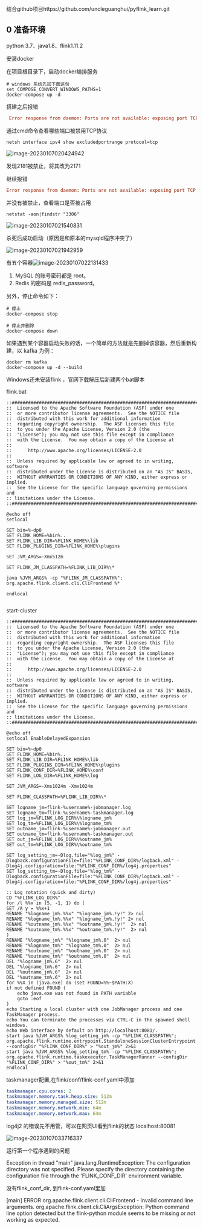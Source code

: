 结合github项目https://github.com/uncleguanghui/pyflink_learn.git

## 0 准备环境

python 3.7、java1.8、flink1.11.2

安装docker

在项目根目录下，启动docker编排服务

```shell
# windows 系统先加下面这句
set COMPOSE_CONVERT_WINDOWS_PATHS=1
docker-compose up -d
```

搭建之后报错

```ini
 Error response from daemon: Ports are not available: exposing port TCP 0.0.0.0:2181 -> 0.0.0.0:0: listen tcp 0.0.0.0:2181: bind: An attempt was made to access a socket in a way forbidden by its access permissions.
```

通过cmd命令查看哪些端口被禁用TCP协议

```shell
netsh interface ipv4 show excludedportrange protocol=tcp
```

![image-20230107020424942](img/image-20230107020424942.png)

发现2181被禁止，将其改为2171

继续报错

```ini
Error response from daemon: Ports are not available: exposing port TCP 0.0.0.0:3306 -> 0.0.0.0:0: listen tcp 0.0.0.0:3306: bind: Only one usage of each socket address (protocol/network address/port) is normally permitted.

```

并没有被禁止，查看端口是否被占用

```shell
netstat -aon|findstr "3306"
```

![image-20230107021540831](img/image-20230107021540831.png)

杀死后成功启动（原因是和原本的mysqld程序冲突了）

![image-20230107021942959](img/image-20230107021942959.png)

有五个容器![image-20230107022131433](img/image-20230107022131433.png)

1. MySQL 的账号密码都是 root。
2. Redis 的密码是 redis_password。

另外，停止命令如下：

```shell
# 停止
docker-compose stop

# 停止并删除
docker-compose down
```

如果遇到某个容器启动失败的话，一个简单的方法就是先删掉该容器，然后重新构建，以 kafka 为例：

```shell
docker rm kafka
docker-compose up -d --build
```

Windows还未安装flink ，官网下载解压后新建两个bat脚本

flink.bat

```shell
::###############################################################################
::  Licensed to the Apache Software Foundation (ASF) under one
::  or more contributor license agreements.  See the NOTICE file
::  distributed with this work for additional information
::  regarding copyright ownership.  The ASF licenses this file
::  to you under the Apache License, Version 2.0 (the
::  "License"); you may not use this file except in compliance
::  with the License.  You may obtain a copy of the License at
::
::      http://www.apache.org/licenses/LICENSE-2.0
::
::  Unless required by applicable law or agreed to in writing, software
::  distributed under the License is distributed on an "AS IS" BASIS,
::  WITHOUT WARRANTIES OR CONDITIONS OF ANY KIND, either express or implied.
::  See the License for the specific language governing permissions and
:: limitations under the License.
::###############################################################################
 
@echo off
setlocal
 
SET bin=%~dp0
SET FLINK_HOME=%bin%..
SET FLINK_LIB_DIR=%FLINK_HOME%\lib
SET FLINK_PLUGINS_DIR=%FLINK_HOME%\plugins
 
SET JVM_ARGS=-Xmx512m
 
SET FLINK_JM_CLASSPATH=%FLINK_LIB_DIR%\*
 
java %JVM_ARGS% -cp "%FLINK_JM_CLASSPATH%"; org.apache.flink.client.cli.CliFrontend %*
 
endlocal
 
```

start-cluster

```shell
::###############################################################################
::  Licensed to the Apache Software Foundation (ASF) under one
::  or more contributor license agreements.  See the NOTICE file
::  distributed with this work for additional information
::  regarding copyright ownership.  The ASF licenses this file
::  to you under the Apache License, Version 2.0 (the
::  "License"); you may not use this file except in compliance
::  with the License.  You may obtain a copy of the License at
::
::      http://www.apache.org/licenses/LICENSE-2.0
::
::  Unless required by applicable law or agreed to in writing, software
::  distributed under the License is distributed on an "AS IS" BASIS,
::  WITHOUT WARRANTIES OR CONDITIONS OF ANY KIND, either express or implied.
::  See the License for the specific language governing permissions and
:: limitations under the License.
::###############################################################################
 
@echo off
setlocal EnableDelayedExpansion
 
SET bin=%~dp0
SET FLINK_HOME=%bin%..
SET FLINK_LIB_DIR=%FLINK_HOME%\lib
SET FLINK_PLUGINS_DIR=%FLINK_HOME%\plugins
SET FLINK_CONF_DIR=%FLINK_HOME%\conf
SET FLINK_LOG_DIR=%FLINK_HOME%\log
 
SET JVM_ARGS=-Xms1024m -Xmx1024m
 
SET FLINK_CLASSPATH=%FLINK_LIB_DIR%\*
 
SET logname_jm=flink-%username%-jobmanager.log
SET logname_tm=flink-%username%-taskmanager.log
SET log_jm=%FLINK_LOG_DIR%\%logname_jm%
SET log_tm=%FLINK_LOG_DIR%\%logname_tm%
SET outname_jm=flink-%username%-jobmanager.out
SET outname_tm=flink-%username%-taskmanager.out
SET out_jm=%FLINK_LOG_DIR%\%outname_jm%
SET out_tm=%FLINK_LOG_DIR%\%outname_tm%
 
SET log_setting_jm=-Dlog.file="%log_jm%" -Dlogback.configurationFile=file:"%FLINK_CONF_DIR%/logback.xml" -Dlog4j.configuration=file:"%FLINK_CONF_DIR%/log4j.properties"
SET log_setting_tm=-Dlog.file="%log_tm%" -Dlogback.configurationFile=file:"%FLINK_CONF_DIR%/logback.xml" -Dlog4j.configuration=file:"%FLINK_CONF_DIR%/log4j.properties"
 
:: Log rotation (quick and dirty)
CD "%FLINK_LOG_DIR%"
for /l %%x in (5, -1, 1) do ( 
SET /A y = %%x+1 
RENAME "%logname_jm%.%%x" "%logname_jm%.!y!" 2> nul
RENAME "%logname_tm%.%%x" "%logname_tm%.!y!" 2> nul
RENAME "%outname_jm%.%%x" "%outname_jm%.!y!"  2> nul
RENAME "%outname_tm%.%%x" "%outname_tm%.!y!"  2> nul
)
RENAME "%logname_jm%" "%logname_jm%.0"  2> nul
RENAME "%logname_tm%" "%logname_tm%.0"  2> nul
RENAME "%outname_jm%" "%outname_jm%.0"  2> nul
RENAME "%outname_tm%" "%outname_tm%.0"  2> nul
DEL "%logname_jm%.6"  2> nul
DEL "%logname_tm%.6"  2> nul
DEL "%outname_jm%.6"  2> nul
DEL "%outname_tm%.6"  2> nul
for %%X in (java.exe) do (set FOUND=%%~$PATH:X)
if not defined FOUND (
    echo java.exe was not found in PATH variable
    goto :eof
)
echo Starting a local cluster with one JobManager process and one TaskManager process.
echo You can terminate the processes via CTRL-C in the spawned shell windows.
echo Web interface by default on http://localhost:8081/.
start java %JVM_ARGS% %log_setting_jm% -cp "%FLINK_CLASSPATH%"; org.apache.flink.runtime.entrypoint.StandaloneSessionClusterEntrypoint --configDir "%FLINK_CONF_DIR%" > "%out_jm%" 2>&1
start java %JVM_ARGS% %log_setting_tm% -cp "%FLINK_CLASSPATH%"; org.apache.flink.runtime.taskexecutor.TaskManagerRunner --configDir "%FLINK_CONF_DIR%" > "%out_tm%" 2>&1
endlocal
```

taskmanager配置,在flink/conf/flink-conf.yaml中添加

```yaml
taskmanager.cpu.cores: 2
taskmanager.memory.task.heap.size: 512m
taskmanager.memory.managed.size: 512m
taskmanager.memory.network.min: 64m
taskmanager.memory.network.max: 64m

```

log4j2 的错误先不用管，可以在网页UI看到flink的状态 localhost:80081

![image-20230107033716337](img/image-20230107033716337.png)

运行第一个程序遇到的问题

Exception in thread "main" java.lang.RuntimeException: The configuration directory was not specified. Please specify the directory containing the configuration file through the 'FLINK_CONF_DIR' environment
variable.

没有flink_conf_dir, 到flink-conf.yaml里加

 [main] ERROR org.apache.flink.client.cli.CliFrontend - Invalid command line arguments.
org.apache.flink.client.cli.CliArgsException: Python command line option detected but the flink-python module seems to be missing or not working as expected.